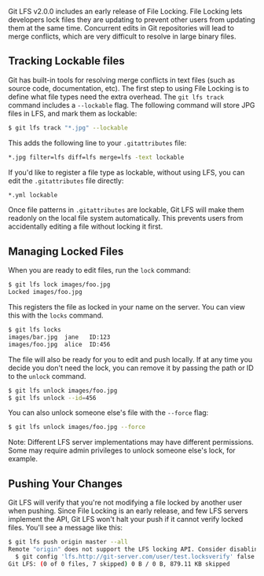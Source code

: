 Git LFS v2.0.0 includes an early release of File Locking. File Locking lets
developers lock files they are updating to prevent other users from updating
them at the same time. Concurrent edits in Git repositories will lead to merge
conflicts, which are very difficult to resolve in large binary files.

## Tracking Lockable files

Git has built-in tools for resolving merge conflicts in text files (such as
source code, documentation, etc). The first step to using File Locking is to
define what file types need the extra overhead. The `git lfs track` command
includes a `--lockable` flag. The following command will store JPG files in LFS,
and mark them as lockable:

```sh
$ git lfs track "*.jpg" --lockable
```

This adds the following line to your `.gitattributes` file:

```sh
*.jpg filter=lfs diff=lfs merge=lfs -text lockable
```

If you'd like to register a file type as lockable, without using LFS, you can
edit the `.gitattributes` file directly:

```sh
*.yml lockable
```

Once file patterns in `.gitattributes` are lockable, Git LFS will make them
readonly on the local file system automatically. This prevents users from
accidentally editing a file without locking it first.

## Managing Locked Files

When you are ready to edit files, run the `lock` command:

```sh
$ git lfs lock images/foo.jpg
Locked images/foo.jpg
```

This registers the file as locked in your name on the server. You can view this
with the `locks` command.

```sh
$ git lfs locks
images/bar.jpg  jane   ID:123
images/foo.jpg  alice  ID:456
```

The file will also be ready for you to edit and push locally. If at any time
you decide you don't need the lock, you can remove it by passing the path or ID
to the `unlock` command.

```sh
$ git lfs unlock images/foo.jpg
$ git lfs unlock --id=456
```

You can also unlock someone else's file with the `--force` flag:

```sh
$ git lfs unlock images/foo.jpg --force
```

Note: Different LFS server implementations may have different permissions. Some
may require admin privileges to unlock someone else's lock, for example.

## Pushing Your Changes

Git LFS will verify that you're not modifying a file locked by another user when
pushing. Since File Locking is an early release, and few LFS servers implement
the API, Git LFS won't halt your push if it cannot verify locked files. You'll
see a message like this:

```sh
$ git lfs push origin master --all
Remote "origin" does not support the LFS locking API. Consider disabling it with:
  $ git config 'lfs.http://git-server.com/user/test.locksverify' false
Git LFS: (0 of 0 files, 7 skipped) 0 B / 0 B, 879.11 KB skipped
```